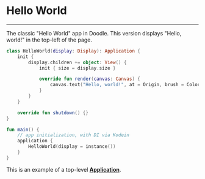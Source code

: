 # Hello World
-------------

The classic "Hello World" app in Doodle. This version displays "Hello, world!" in the top-left of the page.

```kotlin
class HelloWorld(display: Display): Application {
    init {
        display.children += object: View() {
            init { size = display.size }

            override fun render(canvas: Canvas) {
                canvas.text("Hello, world!", at = Origin, brush = ColorBrush(Black))
            }
        }
    }

    override fun shutdown() {}
}

fun main() {
    // app initialization, with DI via Kodein
    application {
        HelloWorld(display = instance())
    }
}
```

This is an example of a top-level [**Application**](applications.md).